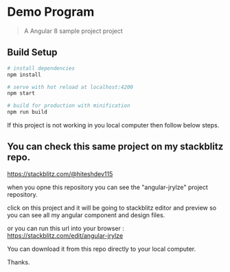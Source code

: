 # Demo Program

> A Angular 8 sample project project

## Build Setup

``` bash
# install dependencies
npm install

# serve with hot reload at localhost:4200
npm start

# build for production with minification
npm run build

```

If this project is not working in you local computer then follow below steps.

## You can check this same project on my stackblitz repo.

https://stackblitz.com/@hiteshdev115

when you opne this repository you can see the "angular-jrylze" project repository.

click on this project and it will be going to stackblitz editor and preview so you can see all my angular component and design files.

or you can run this url into your browser : https://stackblitz.com/edit/angular-jrylze

You can download it from this repo directly to your local computer.

Thanks.
